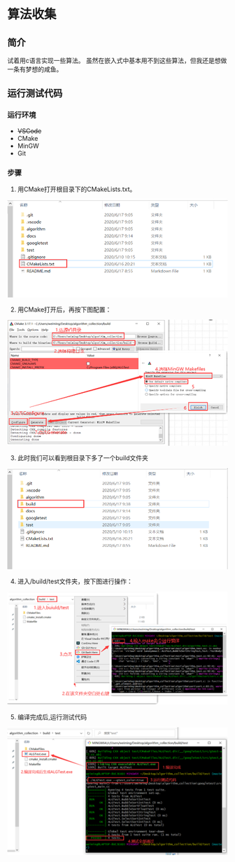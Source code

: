 # 算法收集

## 简介

试着用c语言实现一些算法。
虽然在嵌入式中基本用不到这些算法，但我还是想做一条有梦想的咸鱼。

## 运行测试代码

### 运行环境

- ~~VSCode~~
- CMake
- MinGW
- Git

### 步骤

1. 用CMake打开根目录下的CMakeLists.txt。

![cmakelist_dir](./docs/images/cmakelist_dir.png)

2. 用CMake打开后，再按下图配置：

![cmake_generate](./docs/images/cmake_generate.png)

3. 此时我们可以看到根目录下多了一个build文件夹

![alg_build](./docs/images/alg_build.png)

4. 进入/build/test文件夹，按下图进行操作：

![make_build](./docs/images/make_build.png)

5. 编译完成后,运行测试代码

![run_test](./docs/images/run_test.png)